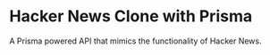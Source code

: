 # Hacker News Clone with Prisma

A Prisma powered API that mimics the functionality of Hacker News. 